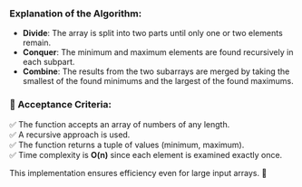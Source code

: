 ### Explanation of the Algorithm:
- **Divide**: The array is split into two parts until only one or two elements remain.
- **Conquer**: The minimum and maximum elements are found recursively in each subpart.
- **Combine**: The results from the two subarrays are merged by taking the smallest of the found minimums and the largest of the found maximums.

### 📝 Acceptance Criteria:
✅ The function accepts an array of numbers of any length.  
✅ A recursive approach is used.  
✅ The function returns a tuple of values (minimum, maximum).  
✅ Time complexity is **O(n)** since each element is examined exactly once.

This implementation ensures efficiency even for large input arrays. 🚀